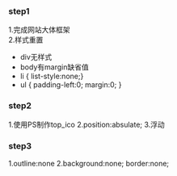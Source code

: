 ### step1 
1.完成网站大体框架<br>
2.样式重置<br>
 - div无样式
 - body有margin缺省值
 - li { list-style:none;}
 - ul { padding-left:0; margin:0; }

### step2
1.使用PS制作top_ico
2.position:absulate;
3.浮动

### step3
1.outline:none
2.background:none; border:none;